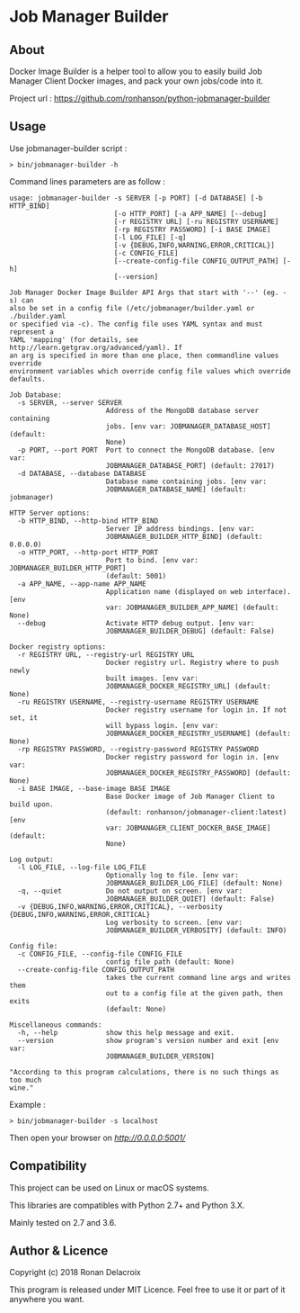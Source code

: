 Job Manager Builder
===================

About
-----

Docker Image Builder is a helper tool to allow you to easily build Job Manager Client Docker images, and pack your own jobs/code into it.

Project url : https://github.com/ronhanson/python-jobmanager-builder


Usage
-----

Use jobmanager-builder script :

    > bin/jobmanager-builder -h

Command lines parameters are as follow :    

    usage: jobmanager-builder -s SERVER [-p PORT] [-d DATABASE] [-b HTTP_BIND]
                              [-o HTTP_PORT] [-a APP_NAME] [--debug]
                              [-r REGISTRY URL] [-ru REGISTRY USERNAME]
                              [-rp REGISTRY PASSWORD] [-i BASE IMAGE]
                              [-l LOG_FILE] [-q]
                              [-v {DEBUG,INFO,WARNING,ERROR,CRITICAL}]
                              [-c CONFIG_FILE]
                              [--create-config-file CONFIG_OUTPUT_PATH] [-h]
                              [--version]
    
    Job Manager Docker Image Builder API Args that start with '--' (eg. -s) can
    also be set in a config file (/etc/jobmanager/builder.yaml or ./builder.yaml
    or specified via -c). The config file uses YAML syntax and must represent a
    YAML 'mapping' (for details, see http://learn.getgrav.org/advanced/yaml). If
    an arg is specified in more than one place, then commandline values override
    environment variables which override config file values which override
    defaults.
    
    Job Database:
      -s SERVER, --server SERVER
                            Address of the MongoDB database server containing
                            jobs. [env var: JOBMANAGER_DATABASE_HOST] (default:
                            None)
      -p PORT, --port PORT  Port to connect the MongoDB database. [env var:
                            JOBMANAGER_DATABASE_PORT] (default: 27017)
      -d DATABASE, --database DATABASE
                            Database name containing jobs. [env var:
                            JOBMANAGER_DATABASE_NAME] (default: jobmanager)
    
    HTTP Server options:
      -b HTTP_BIND, --http-bind HTTP_BIND
                            Server IP address bindings. [env var:
                            JOBMANAGER_BUILDER_HTTP_BIND] (default: 0.0.0.0)
      -o HTTP_PORT, --http-port HTTP_PORT
                            Port to bind. [env var: JOBMANAGER_BUILDER_HTTP_PORT]
                            (default: 5001)
      -a APP_NAME, --app-name APP_NAME
                            Application name (displayed on web interface). [env
                            var: JOBMANAGER_BUILDER_APP_NAME] (default: None)
      --debug               Activate HTTP debug output. [env var:
                            JOBMANAGER_BUILDER_DEBUG] (default: False)
    
    Docker registry options:
      -r REGISTRY URL, --registry-url REGISTRY URL
                            Docker registry url. Registry where to push newly
                            built images. [env var:
                            JOBMANAGER_DOCKER_REGISTRY_URL] (default: None)
      -ru REGISTRY USERNAME, --registry-username REGISTRY USERNAME
                            Docker registry username for login in. If not set, it
                            will bypass login. [env var:
                            JOBMANAGER_DOCKER_REGISTRY_USERNAME] (default: None)
      -rp REGISTRY PASSWORD, --registry-password REGISTRY PASSWORD
                            Docker registry password for login in. [env var:
                            JOBMANAGER_DOCKER_REGISTRY_PASSWORD] (default: None)
      -i BASE IMAGE, --base-image BASE IMAGE
                            Base Docker image of Job Manager Client to build upon.
                            (default: ronhanson/jobmanager-client:latest) [env
                            var: JOBMANAGER_CLIENT_DOCKER_BASE_IMAGE] (default:
                            None)
    
    Log output:
      -l LOG_FILE, --log-file LOG_FILE
                            Optionally log to file. [env var:
                            JOBMANAGER_BUILDER_LOG_FILE] (default: None)
      -q, --quiet           Do not output on screen. [env var:
                            JOBMANAGER_BUILDER_QUIET] (default: False)
      -v {DEBUG,INFO,WARNING,ERROR,CRITICAL}, --verbosity {DEBUG,INFO,WARNING,ERROR,CRITICAL}
                            Log verbosity to screen. [env var:
                            JOBMANAGER_BUILDER_VERBOSITY] (default: INFO)
    
    Config file:
      -c CONFIG_FILE, --config-file CONFIG_FILE
                            config file path (default: None)
      --create-config-file CONFIG_OUTPUT_PATH
                            takes the current command line args and writes them
                            out to a config file at the given path, then exits
                            (default: None)
    
    Miscellaneous commands:
      -h, --help            show this help message and exit.
      --version             show program's version number and exit [env var:
                            JOBMANAGER_BUILDER_VERSION]
    
    "According to this program calculations, there is no such things as too much
    wine."

Example : 

    > bin/jobmanager-builder -s localhost

Then open your browser on *http://0.0.0.0:5001/* 


Compatibility
-------------

This project can be used on Linux or macOS systems.

This libraries are compatibles with Python 2.7+ and Python 3.X.

Mainly tested on 2.7 and 3.6.


Author & Licence
----------------

Copyright (c) 2018 Ronan Delacroix

This program is released under MIT Licence. Feel free to use it or part of it anywhere you want.
 
